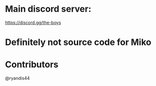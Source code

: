 # Main discord server:
https://discord.gg/the-boys

# Definitely not source code for Miko

# Contributors
@ryandis44